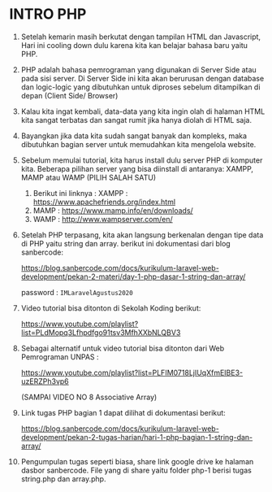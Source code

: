 # INTRO PHP

1. Setelah kemarin masih berkutat dengan tampilan HTML dan Javascript, Hari ini cooling down dulu karena kita kan belajar bahasa baru yaitu PHP.

2. PHP adalah bahasa pemrograman yang digunakan di Server Side atau pada sisi server. Di Server Side ini kita akan berurusan dengan database dan logic-logic yang dibutuhkan untuk diproses sebelum ditampilkan di depan (Client Side/ Browser)

3. Kalau kita ingat kembali, data-data yang kita ingin olah di halaman HTML kita sangat terbatas dan sangat rumit jika hanya diolah di HTML saja.

4. Bayangkan jika data kita sudah sangat banyak dan kompleks, maka dibutuhkan bagian server untuk memudahkan kita mengelola website.

5. Sebelum memulai tutorial, kita harus install dulu server PHP di komputer kita. Beberapa pilihan server yang bisa diinstall di antaranya: XAMPP, MAMP atau WAMP (PILIH SALAH SATU)
   
   1. Berikut ini linknya : XAMPP : https://www.apachefriends.org/index.html
   2. MAMP : https://www.mamp.info/en/downloads/ 
   3. WAMP : http://www.wampserver.com/en/

6. Setelah PHP terpasang, kita akan langsung berkenalan dengan tipe data di PHP yaitu string dan array. berikut ini dokumentasi dari blog sanbercode:
   
    https://blog.sanbercode.com/docs/kurikulum-laravel-web-development/pekan-2-materi/day-1-php-dasar-1-string-dan-array/

    password : `IMLaravelAgustus2020`

7.  Video tutorial bisa ditonton di Sekolah Koding berikut: 

    https://www.youtube.com/playlist?list=PLdMopq3Lfhpdfgo91tsv3MfhXXbNLQBV3

8. Sebagai alternatif untuk video tutorial bisa ditonton dari Web Pemrograman UNPAS :

    https://www.youtube.com/playlist?list=PLFIM0718LjIUqXfmEIBE3-uzERZPh3vp6
    
    (SAMPAI VIDEO NO 8 Associative Array)

9. Link tugas PHP bagian 1 dapat dilihat di dokumentasi berikut:

    https://blog.sanbercode.com/docs/kurikulum-laravel-web-development/pekan-2-tugas-harian/hari-1-php-bagian-1-string-dan-array/

10. Pengumpulan tugas seperti biasa, share link google drive ke halaman dasbor sanbercode. File yang di share yaitu folder php-1 berisi tugas string.php dan array.php.